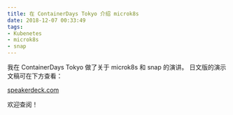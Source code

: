 ```yaml
---
title: 在 ContainerDays Tokyo 介绍 microk8s
date: 2018-12-07 00:33:49
tags:
- Kubenetes
- microk8s
- snap
---
```


我在 ContainerDays Tokyo 做了关于 microk8s 和 snap 的演讲。
日文版的演示文稿可在下方查看：

[speakerdeck.com](https://speakerdeck.com/xibuka/toaru30miao-dedekirukubernetes-plus-gpu-kai-fa-huan-jing)

欢迎查阅！
